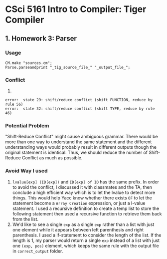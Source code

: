 # CSci 5161 Intro to Compiler: Tiger Compiler

## 1. Homework 3: Parser
### Usage
```
CM.make "sources.cm";
Parse.parseandprint "_tig_source_file_" "_output_file_";

```

### Conflict
1.
```
error:  state 29: shift/reduce conflict (shift FUNCTION, reduce by rule 56)
error:  state 32: shift/reduce conflict (shift TYPE, reduce by rule 46)
```

### Potential Problem
"Shift-Reduce Conflict" might cause ambiguous grammar. There would be more than one way to understand the same statement and the different understanding ways would probably result in different outputs though the original statement is identical. Thus, we should reduce the number of Shift-Reduce Conflict as much as possible.

### Avoid Way I used
1. `lvalue[exp] (ID[exp])` and `ID[exp] of ID` has the same prefix. In order to avoid the conflict, I discussed it with classmates and the TA, then conclude a high efficient way which is to let the lvalue to detect more things. This would help Yacc know whether there exists `OF` to let the statement become a `Array Creation` expression, or just a l-value statement. I used a recursive definition to create a temp list to store the following statement then used a recursive function to retrieve them back from the list.
2. We'd like to see a single `exp` as a single `exp` rather than a list with just one element while it appears between left parenthesis and right parenthesis. I used a if-statement to consider the length of the list. If the length is 1, my parser would return a single `exp` instead of a list with just one `(exp, pos)` element, which keeps the same rule with the output file in `correct_output` folder.
